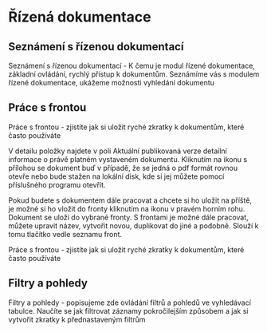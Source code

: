 # Řízená dokumentace


## Seznámení s řízenou dokumentací
Seznámení s řízenou dokumentací - K čemu je modul řízené dokumentace, základní ovládání, rychlý přístup k dokumentům. Seznámíme vás s modulem řízené dokumentace, ukážeme možnosti vyhledání dokumentu

## Práce s frontou
Práce s frontou - zjistíte jak si uložit ryché zkratky k dokumentům, které často používáte


V detailu položky najdete v poli Aktuální publikovaná verze detailní informace o právě platném vystaveném dokumentu. Kliknutím na ikonu s přílohou
se dokument buď v případě, že se jedná o pdf formát rovnou otevře nebo bude stažen na lokální disk, kde si jej můžete pomocí příslušného programu otevřít.


Pokud budete s dokumentem dále pracovat a chcete si ho uložit na příště, je možné si ho vložit do fronty kliknutím na ikonu  v pravém horním rohu.
Dokument se uloží do vybrané fronty. S frontami je možné dále pracovat, můžete upravit název, vytvořit novou, duplikovat do jiné a podobně. Slouží k tomu
tlačítko  vedle seznamu front.


Práce s frontou - zjistíte jak si uložit ryché zkratky k dokumentům, které často používáte

## Filtry a pohledy
Filtry a pohledy - popisujeme zde ovládání filtrů a pohledů ve vyhledávací tabulce. Naučíte se jak filtrovat záznamy pokročilejším způsobem a jak si vytvořit zkratky k přednastaveným filtrům

